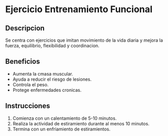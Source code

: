 # Ejercicio Entrenamiento Funcional 

## Descripcion
Se centra con ejercicios que imitan movimiento de la vida diaria y mejora la fuerza, equilibrio, flexibilidad y coordinacion.

## Beneficios

- Aumenta la cmasa muscular.
- Ayuda a reducir el riesgo de lesiones.
- Controla el peso.
- Protege enfermedades cronicas.

## Instrucciones

1. Comienza con un calentamiento de 5-10 minutos.
2. Realiza la actividad de estiramiento durante al menos 10 minutos.
3. Termina con un enfriamiento de estiramientos.
